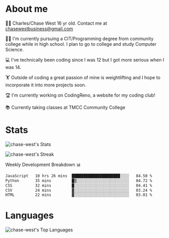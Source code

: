 # About me
🙋‍♂️ Charles/Chase West 16 yr old. Contact me at chasewestbusiness@gmail.com

👨‍🎓 I'm currently pursuing a CIT/Programming degree from community college
while in high school. I plan to go to college and study Computer Science. 

💻 I've technically been coding since I was 12 but
I got more serious when I was 14. 

🏋️ Outside of coding a great passion of mine is weightlifting
and I hope to incorporate it into more projects soon.

🏆 I'm currently working on CodingReno, a website for my coding club! 

📚 Currently taking classes at TMCC Community College 

# Stats 

![chase-west's Stats](https://github-readme-stats.vercel.app/api?username=chase-west&theme=prussian&show_icons=true&hide_border=false&count_private=true)


![chase-west's Streak](https://github-readme-streak-stats.herokuapp.com/?user=chase-west&theme=prussian&hide_border=false)

Weekly Development Breakdown 📊
<!--START_SECTION:waka-->

```txt
JavaScript   10 hrs 26 mins  █████████████████████░░░░   84.50 %
Python       35 mins         █▒░░░░░░░░░░░░░░░░░░░░░░░   04.72 %
CSS          32 mins         █░░░░░░░░░░░░░░░░░░░░░░░░   04.41 %
CSV          24 mins         ▓░░░░░░░░░░░░░░░░░░░░░░░░   03.24 %
HTML         22 mins         ▓░░░░░░░░░░░░░░░░░░░░░░░░   03.01 %
```

<!--END_SECTION:waka-->


# Languages 
![chase-west's Top Languages](https://github-readme-stats.vercel.app/api/top-langs/?username=chase-west&theme=prussian&show_icons=true&hide_border=false&layout=compact)


